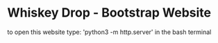 # Whiskey Drop - Bootstrap Website
to open this website type: 'python3 -m http.server' in the bash terminal